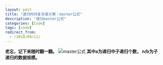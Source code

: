 ```yaml
---
layout: post
title: "递归时间复杂度计算：master公式"
description: "递归master公式"
categories: [Code]
tags: [code]
redirect_from:
  - /2018/09/11/
---
```

**老忘，记下来随时翻一翻。**
![master公式](http://oq782gkz3.bkt.clouddn.com/mater.jpeg)
**其中a为递归中子递归个数， n/b为子递归的数据规模。**
